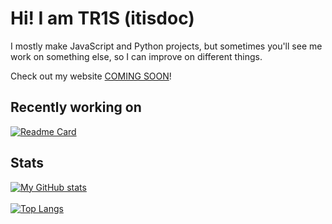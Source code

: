 # Hi! I am TR1S (itisdoc)
I mostly make JavaScript and Python projects, but sometimes you'll see me work on something else, so I can improve on different things.

Check out my website [COMING SOON](https://itsdoc.xyz)!

## Recently working on
[![Readme Card](https://github-readme-stats.vercel.app/api/pin/?username=itisdoc&repo=enscript&theme=radical)](https://github.com/trisn0w/enscript)

## Stats
[![My GitHub stats](https://github-readme-stats.vercel.app/api?username=itisdoc&show_icons=true&theme=radical)](https://github.com/anuraghazra/github-readme-stats) </br></br>
[![Top Langs](https://github-readme-stats.vercel.app/api/top-langs/?username=itisdoc&show_icons=true&theme=radical)](https://github.com/anuraghazra/github-readme-stats)

